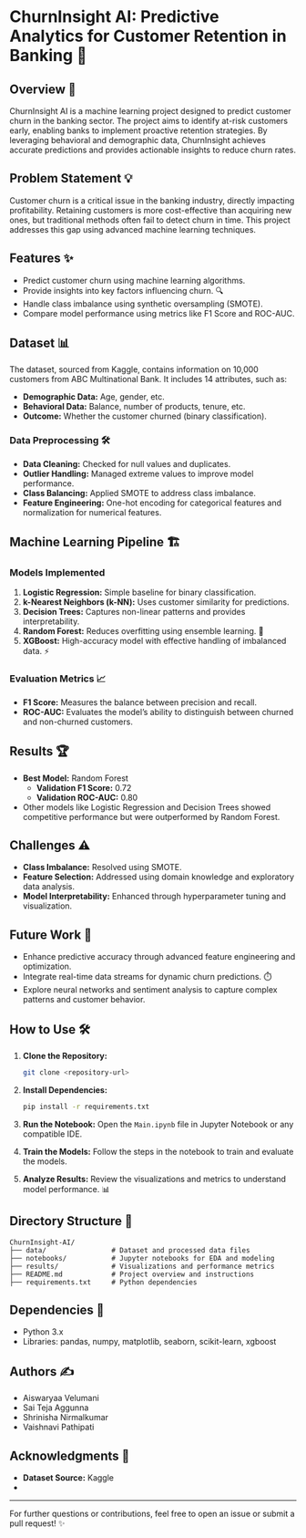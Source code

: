 # ChurnInsight AI: Predictive Analytics for Customer Retention in Banking 🚀

## Overview 🧠

ChurnInsight AI is a machine learning project designed to predict customer churn in the banking sector. The project aims to identify at-risk customers early, enabling banks to implement proactive retention strategies. By leveraging behavioral and demographic data, ChurnInsight achieves accurate predictions and provides actionable insights to reduce churn rates.

## Problem Statement 💡

Customer churn is a critical issue in the banking industry, directly impacting profitability. Retaining customers is more cost-effective than acquiring new ones, but traditional methods often fail to detect churn in time. This project addresses this gap using advanced machine learning techniques.

## Features ✨

- Predict customer churn using machine learning algorithms.
- Provide insights into key factors influencing churn. 🔍
- Handle class imbalance using synthetic oversampling (SMOTE).
- Compare model performance using metrics like F1 Score and ROC-AUC.

## Dataset 📊

The dataset, sourced from Kaggle, contains information on 10,000 customers from ABC Multinational Bank. It includes 14 attributes, such as:

- **Demographic Data:** Age, gender, etc.
- **Behavioral Data:** Balance, number of products, tenure, etc.
- **Outcome:** Whether the customer churned (binary classification).

### Data Preprocessing 🛠️

- **Data Cleaning:** Checked for null values and duplicates.
- **Outlier Handling:** Managed extreme values to improve model performance.
- **Class Balancing:** Applied SMOTE to address class imbalance.
- **Feature Engineering:** One-hot encoding for categorical features and normalization for numerical features.

## Machine Learning Pipeline 🏗️

### Models Implemented

1. **Logistic Regression:** Simple baseline for binary classification.
2. **k-Nearest Neighbors (k-NN):** Uses customer similarity for predictions.
3. **Decision Trees:** Captures non-linear patterns and provides interpretability.
4. **Random Forest:** Reduces overfitting using ensemble learning. 🌳
5. **XGBoost:** High-accuracy model with effective handling of imbalanced data. ⚡

### Evaluation Metrics 📈

- **F1 Score:** Measures the balance between precision and recall.
- **ROC-AUC:** Evaluates the model’s ability to distinguish between churned and non-churned customers.

## Results 🏆

- **Best Model:** Random Forest
  - **Validation F1 Score:** 0.72
  - **Validation ROC-AUC:** 0.80
- Other models like Logistic Regression and Decision Trees showed competitive performance but were outperformed by Random Forest.

## Challenges ⚠️

- **Class Imbalance:** Resolved using SMOTE.
- **Feature Selection:** Addressed using domain knowledge and exploratory data analysis.
- **Model Interpretability:** Enhanced through hyperparameter tuning and visualization.

## Future Work 🔮

- Enhance predictive accuracy through advanced feature engineering and optimization.
- Integrate real-time data streams for dynamic churn predictions. ⏱️
- Explore neural networks and sentiment analysis to capture complex patterns and customer behavior.

## How to Use 🛠️

1. **Clone the Repository:**

   ```bash
   git clone <repository-url>
   ```

2. **Install Dependencies:**

   ```bash
   pip install -r requirements.txt
   ```

3. **Run the Notebook:**
   Open the `Main.ipynb` file in Jupyter Notebook or any compatible IDE.

4. **Train the Models:**
   Follow the steps in the notebook to train and evaluate the models.

5. **Analyze Results:**
   Review the visualizations and metrics to understand model performance. 📊

## Directory Structure 📁

```
ChurnInsight-AI/
├── data/                # Dataset and processed data files
├── notebooks/           # Jupyter notebooks for EDA and modeling
├── results/             # Visualizations and performance metrics
├── README.md            # Project overview and instructions
├── requirements.txt     # Python dependencies
```

## Dependencies 🧩

- Python 3.x
- Libraries: pandas, numpy, matplotlib, seaborn, scikit-learn, xgboost

## Authors ✍️

- Aiswaryaa Velumani
- Sai Teja Aggunna
- Shrinisha Nirmalkumar
- Vaishnavi Pathipati

## Acknowledgments 🙏

- **Dataset Source:** Kaggle
- 
---

For further questions or contributions, feel free to open an issue or submit a pull request! ✨

